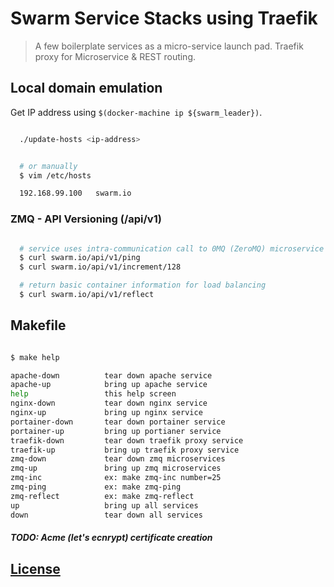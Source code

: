# Swarm Service Stacks using Traefik

> A few boilerplate services as a micro-service launch pad.
Traefik proxy for Microservice & REST routing.

## Local domain emulation

Get IP address using `$(docker-machine ip ${swarm_leader})`.

```sh

  ./update-hosts <ip-address>


  # or manually
  $ vim /etc/hosts

  192.168.99.100   swarm.io

```

### ZMQ - API Versioning (/api/v1)
```sh

  # service uses intra-communication call to 0MQ (ZeroMQ) microservice socket
  $ curl swarm.io/api/v1/ping
  $ curl swarm.io/api/v1/increment/128

  # return basic container information for load balancing
  $ curl swarm.io/api/v1/reflect


```
## Makefile

```sh

$ make help

apache-down          tear down apache service
apache-up            bring up apache service
help                 this help screen
nginx-down           tear down nginx service
nginx-up             bring up nginx service
portainer-down       tear down portainer service
portainer-up         bring up portianer service
traefik-down         tear down traefik proxy service
traefik-up           bring up traefik proxy service
zmq-down             tear down zmq microservices
zmq-up               bring up zmq microservices
zmq-inc              ex: make zmq-inc number=25
zmq-ping             ex: make zmq-ping
zmq-reflect          ex: make zmq-reflect
up                   bring up all services
down                 tear down all services

```

##### TODO: Acme (let's ecnrypt) certificate creation

## [License](LICENSE.md)
